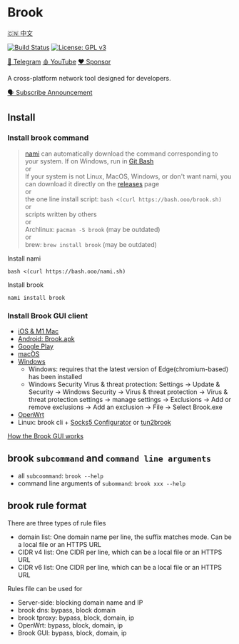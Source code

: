 # Brook

<!--THEME:github-->
<!--G-R3M673HK5V-->

[🇨🇳 中文](README_ZH.md)

[![Build Status](https://travis-ci.org/txthinking/brook.svg?branch=master)](https://travis-ci.org/txthinking/brook)
[![License: GPL v3](https://img.shields.io/badge/License-GPL%20v3-blue.svg)](http://www.gnu.org/licenses/gpl-3.0)

[🤝 Telegram](https://t.me/brookgroup)
[🩸 YouTube](https://www.youtube.com/txthinking)
[❤️ Sponsor](https://github.com/sponsors/txthinking)

A cross-platform network tool designed for developers.

[🗣 Subscribe Announcement](https://t.me/txthinking_news)

<!--TOC-->

## Install

### Install brook command

> [nami](https://github.com/txthinking/nami) can automatically download the command corresponding to your system. If on Windows, run in [Git Bash](https://gitforwindows.org)<br/>
> or<br/>
> If your system is not Linux, MacOS, Windows, or don't want nami, you can download it directly on the [releases](https://github.com/txthinking/brook/releases) page<br/>
> or<br/>
> the one line install script: `bash <(curl https://bash.ooo/brook.sh)`<br/>
> or<br/>
> scripts written by others<br/>
> or<br/>
> Archlinux: `pacman -S brook` (may be outdated)<br/>
> or<br/>
> brew: `brew install brook` (may be outdated)<br/>

Install nami

```
bash <(curl https://bash.ooo/nami.sh)
```

Install brook

```
nami install brook
```

### Install Brook GUI client

-   [iOS & M1 Mac](https://apps.apple.com/us/app/brook-a-cross-platform-proxy/id1216002642)
-   [Android: Brook.apk](https://github.com/txthinking/brook/releases/latest/download/Brook.apk)
-   [Google Play](https://play.google.com/store/apps/details?id=com.soulsinger)
-   [macOS](https://github.com/txthinking/brook/releases/latest/download/Brook.dmg)
-   [Windows](https://github.com/txthinking/brook/releases/latest/download/Brook.exe)
    -   Windows: requires that the latest version of Edge(chromium-based) has been installed<br/>
    -   Windows Security Virus & threat protection: Settings -> Update & Security -> Windows Security -> Virus & threat protection -> Virus & threat protection settings -> manage settings -> Exclusions -> Add or remove exclusions -> Add an exclusion -> File -> Select Brook.exe<br/>
-   [OpenWrt](#gui-for-official-openwrt)
-   Linux: brook cli + [Socks5 Configurator](https://chrome.google.com/webstore/detail/socks5-configurator/hnpgnjkeaobghpjjhaiemlahikgmnghb) or [tun2brook](https://github.com/txthinking/tun2brook)

[How the Brook GUI works](https://www.txthinking.com/talks/articles/brook-en.article)

## brook `subcommand` and `command line arguments`

-   all `subcoommand`: `brook --help`
-   command line arguments of `subommand`: `brook xxx --help`

## brook rule format

There are three types of rule files

-   domain list: One domain name per line, the suffix matches mode. Can be a local file or an HTTPS URL
-   CIDR v4 list: One CIDR per line, which can be a local file or an HTTPS URL
-   CIDR v6 list: One CIDR per line, which can be a local file or an HTTPS URL

Rules file can be used for

-   Server-side: blocking domain name and IP
-   brook dns: bypass, block domain
-   brook tproxy: bypass, block, domain, ip
-   OpenWrt: bypass, block, domain, ip
-   Brook GUI: bypass, block, domain, ip
